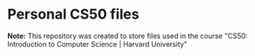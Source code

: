 # Personal CS50 files

**Note:** This repository was created to store files used in the course "CS50: Introduction to Computer Science | Harvard University"

